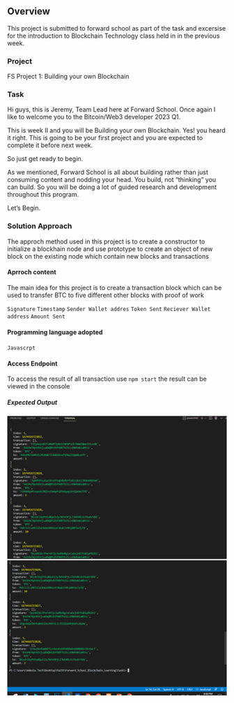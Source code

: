 ## Overview
This project is submitted to forward school as part of the task and excersise for the introduction to Blockchain Technology class held in in the previous week.

### Project
FS Project 1: Building your own Blockchain

### Task
Hi guys, this is Jeremy, Team Lead here at Forward School. Once again I like to welcome you to the Bitcoin/Web3 developer 2023 Q1.

This is week II and you will be Building your own Blockchain. Yes! you heard it right. This is going to be your first project and you are expected to complete it before next week.

So just get ready to begin.

As we mentioned, Forward School is all about building rather than just consuming content and nodding your head. You build, not “thinking” you can build. So you will be doing a lot of guided research and development throughout this program.

Let’s Begin.

### Solution Approach
The approch method used in this project is to create a constructor to initialize a blockhain node and use prototype to create an object of new block on the existing node which contain new blocks and transactions

#### Aprroch content
The main idea for this project is to create a transaction block which can be used to transfer BTC to five different other blocks with proof of work

`Signature`
`Timestamp`
`Sender Wallet addres`
`Token Sent`
`Reciever Wallet address`
`Amount Sent `

#### Programming language adopted
`Javascrpt`

#### Access Endpoint
To access the result of all transaction 
use `npm start` 
the result can be viewed in the console

##### Expected Output
![result](/task1/img/output.PNG)
![result](/task1/img/output2.PNG)